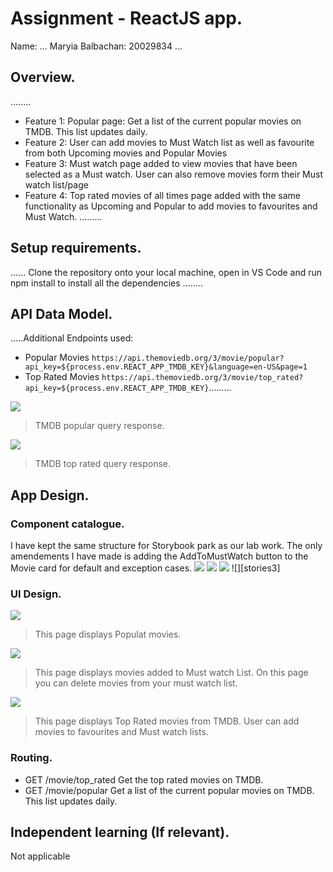 # Assignment - ReactJS app.

Name: ... Maryia Balbachan: 20029834 ...

## Overview.
 ........
 + Feature 1: Popular page: Get a list of the current popular movies on TMDB. This list updates daily.
 + Feature 2: User can add movies to Must Watch list as well as favourite from both Upcoming movies and Popular Movies
 + Feature 3: Must watch page added to view movies that have been selected as a Must watch. User can also remove movies form their Must watch list/page
 + Feature 4: Top rated movies of all times page added with the same functionality as Upcoming and Popular to add movies to favourites and Must Watch.
 .........

## Setup requirements.

...... Clone the repository onto your local machine, open in VS Code and run npm install to install all the dependencies ........

## API Data Model.

.....Additional Endpoints used:
+ Popular Movies `https://api.themoviedb.org/3/movie/popular?api_key=${process.env.REACT_APP_TMDB_KEY}&language=en-US&page=1`
+ Top Rated Movies `https://api.themoviedb.org/3/movie/top_rated?api_key=${process.env.REACT_APP_TMDB_KEY}`.........

![][model]
>TMDB popular query response.

![][model1]
>TMDB top rated query response.


## App Design.

### Component catalogue.

I have kept the same structure for Storybook park as our lab work. The only amendements I have made is adding the AddToMustWatch button to the Movie card for default and exception cases.
![][stories]
![][stories1]
![][stories2]
![][stories3]

### UI Design.

![][view]
>This page displays Populat movies.

![][view1]
>This page displays movies added to Must watch List. On this page you can delete movies from your must watch list.

![][view2]
>This page displays Top Rated movies from TMDB. User can add movies to favourites and Must watch lists. 

### Routing.

+ GET /movie/top_rated Get the top rated movies on TMDB.
+ GET /movie/popular Get a list of the current popular movies on TMDB. This list updates daily.

## Independent learning (If relevant).

Not applicable


[model]: ./popularresponse.png
[model1]: ./topratedresponse.png
[view]: ./popular.png
[view1]: ./mustwatch.png
[view2]: ./toprated.png
[stories]: ./storybook.png
[stories1]: ./storybook1.png
[stories2]: ./storybook2.png
[stories2]: ./storybook3.png